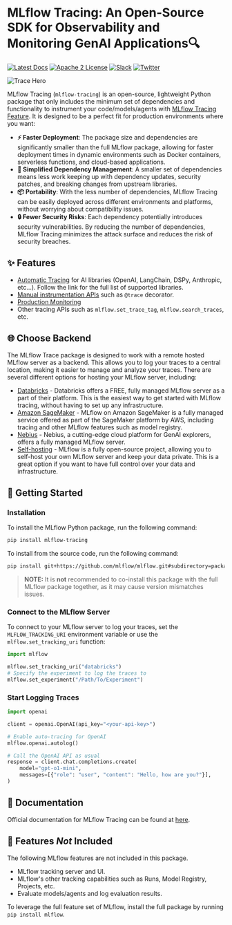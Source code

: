 # MLflow Tracing: An Open-Source SDK for Observability and Monitoring GenAI Applications🔍

[![Latest Docs](https://img.shields.io/badge/docs-latest-success.svg?style=for-the-badge)](https://mlflow.org/docs/latest/index.html)
[![Apache 2 License](https://img.shields.io/badge/license-Apache%202-brightgreen.svg?style=for-the-badge&logo=apache)](https://github.com/mlflow/mlflow/blob/master/LICENSE.txt)
[![Slack](https://img.shields.io/badge/slack-@mlflow--users-CF0E5B.svg?logo=slack&logoColor=white&labelColor=3F0E40&style=for-the-badge)](https://mlflow.org/community/#slack)
[![Twitter](https://img.shields.io/twitter/follow/MLflow?style=for-the-badge&labelColor=00ACEE&logo=twitter&logoColor=white)](https://twitter.com/MLflow)

![Trace Hero](https://mlflow.org/docs/latest/assets/images/tracing-top-dcca046565ab33be6afe0447dd328c22.gif)

MLflow Tracing (`mlflow-tracing`) is an open-source, lightweight Python package that only includes the minimum set of dependencies and functionality
to instrument your code/models/agents with [MLflow Tracing Feature](https://mlflow.org/docs/latest/tracing). It is designed to be a perfect fit for production environments where you want:

- **⚡️ Faster Deployment**: The package size and dependencies are significantly smaller than the full MLflow package, allowing for faster deployment times in dynamic environments such as Docker containers, serverless functions, and cloud-based applications.
- **🔧 Simplified Dependency Management**: A smaller set of dependencies means less work keeping up with dependency updates, security patches, and breaking changes from upstream libraries.
- **📦 Portability**: With the less number of dependencies, MLflow Tracing can be easily deployed across different environments and platforms, without worrying about compatibility issues.
- **🔒 Fewer Security Risks**: Each dependency potentially introduces security vulnerabilities. By reducing the number of dependencies, MLflow Tracing minimizes the attack surface and reduces the risk of security breaches.

## ✨ Features

- [Automatic Tracing](https://mlflow.org/docs/latest/tracing/integrations/) for AI libraries (OpenAI, LangChain, DSPy, Anthropic, etc...). Follow the link for the full list of supported libraries.
- [Manual instrumentation APIs](https://mlflow.org/docs/latest/tracing/api/manual-instrumentation) such as `@trace` decorator.
- [Production Monitoring](https://mlflow.org/docs/latest/tracing/production)
- Other tracing APIs such as `mlflow.set_trace_tag`, `mlflow.search_traces`, etc.

## 🌐 Choose Backend

The MLflow Trace package is designed to work with a remote hosted MLflow server as a backend. This allows you to log your traces to a central location, making it easier to manage and analyze your traces. There are several different options for hosting your MLflow server, including:

- [Databricks](https://docs.databricks.com/machine-learning/mlflow/managed-mlflow.html) - Databricks offers a FREE, fully managed MLflow server as a part of their platform. This is the easiest way to get started with MLflow tracing, without having to set up any infrastructure.
- [Amazon SageMaker](https://aws.amazon.com/sagemaker-ai/experiments/) - MLflow on Amazon SageMaker is a fully managed service offered as part of the SageMaker platform by AWS, including tracing and other MLflow features such as model registry.
- [Nebius](https://nebius.com/) - Nebius, a cutting-edge cloud platform for GenAI explorers, offers a fully managed MLflow server.
- [Self-hosting](https://mlflow.org/docs/latest/tracking/#tracking_setup) - MLflow is a fully open-source project, allowing you to self-host your own MLflow server and keep your data private. This is a great option if you want to have full control over your data and infrastructure.

## 🚀 Getting Started

### Installation

To install the MLflow Python package, run the following command:

```bash
pip install mlflow-tracing
```

To install from the source code, run the following command:

```bash
pip install git+https://github.com/mlflow/mlflow.git#subdirectory=packages/tracing"
```

> **NOTE:** It is **not** recommended to co-install this package with the full MLflow package together, as it may cause version mismatches issues.

### Connect to the MLflow Server

To connect to your MLflow server to log your traces, set the `MLFLOW_TRACKING_URI` environment variable or use the `mlflow.set_tracking_uri` function:

```python
import mlflow

mlflow.set_tracking_uri("databricks")
# Specify the experiment to log the traces to
mlflow.set_experiment("/Path/To/Experiment")
```

### Start Logging Traces

```python
import openai

client = openai.OpenAI(api_key="<your-api-key>")

# Enable auto-tracing for OpenAI
mlflow.openai.autolog()

# Call the OpenAI API as usual
response = client.chat.completions.create(
    model="gpt-o1-mini",
    messages=[{"role": "user", "content": "Hello, how are you?"}],
)
```

## 📘 Documentation

Official documentation for MLflow Tracing can be found at [here](https://mlflow.org/docs/latest/tracing).

## 🛑 Features _Not_ Included

The following MLflow features are not included in this package.

- MLflow tracking server and UI.
- MLflow's other tracking capabilities such as Runs, Model Registry, Projects, etc.
- Evaluate models/agents and log evaluation results.

To leverage the full feature set of MLflow, install the full package by running `pip install mlflow`.
